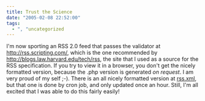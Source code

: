 ```yaml
---
title: Trust the Science
date: "2005-02-08 22:52:00"
tags:
  - ", "uncategorized
---
```

I'm now sporting an RSS 2.0 feed that passes the validator at <a href="http://rss.scripting.com/">http://rss.scripting.com/</a>,
which is the one recommended by <a href="http://blogs.law.harvard.edu/tech/rss">http://blogs.law.harvard.edu/tech/rss</a>,
the site that I used as a source for the RSS specification.  If you
try to view it in a browser, you don't get the nicely formatted
version, because the .php version is generated <em>on request</em>.
I am very proud of my self ;-).  There is an all nicely formatted
version at <a href="./rss.xml">rss.xml</a>, but that one is done
by cron job, and only updated once an hour.  Still, I'm all excited
that I was able to do this fairly easily!

